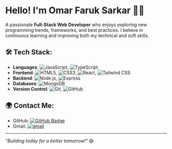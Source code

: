 # Hello! I'm Omar Faruk Sarkar 👨‍💻

A passionate **Full-Stack Web Developer** who enjoys exploring new programming trends, frameworks, and best practices. I believe in continuous learning and improving both my technical and soft skills.

## 🛠️ **Tech Stack**:
- **Languages**: ![JavaScript](https://img.shields.io/badge/-JavaScript-EDD81F?style=flat&logo=javascript&logoColor=333), ![TypeScript](https://img.shields.io/badge/-TypeScript-007ACC?style=flat&logo=typescript&logoColor=fff)
- **Frontend**: ![HTML5](https://img.shields.io/badge/-HTML5-E34F26?style=flat&logo=html5&logoColor=white), ![CSS3](https://img.shields.io/badge/-CSS3-1572B6?style=flat&logo=css3&logoColor=white), ![React](https://img.shields.io/badge/-React-61DAFB?style=flat&logo=react&logoColor=333), ![Tailwind CSS](https://img.shields.io/badge/-Tailwind_CSS-38B2AC?style=flat&logo=tailwind-css&logoColor=fff)
- **Backend**: ![Node.js](https://img.shields.io/badge/-Node.js-339933?style=flat&logo=node.js&logoColor=white), ![Express](https://img.shields.io/badge/-Express-000?style=flat&logo=express&logoColor=white)
- **Databases**: ![MongoDB](https://img.shields.io/badge/-MongoDB-4DB33D?style=flat&logo=mongodb&logoColor=white)
- **Version Control**: ![Git](https://img.shields.io/badge/-Git-F05032?style=flat&logo=git&logoColor=white), ![GitHub](https://img.shields.io/badge/-GitHub-181717?style=flat&logo=github&logoColor=white)

## 🌍 **Contact Me**:
- GitHub: [![GitHub Badge](https://img.shields.io/badge/-frksarkar-181717?style=flat&logo=github&logoColor=white)](https://github.com/frksarkar)
- Gmail: [![gmail](https://img.shields.io/badge/just%20the%20message-8A2BE2)](frksarkar@gmail.com)

---
_"Building today for a better tomorrow!"_ 😄
